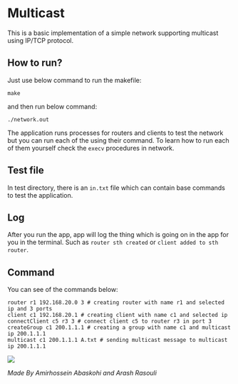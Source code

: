 # Multicast

This is a basic implementation of a simple network supporting multicast using IP/TCP protocol.


## How to run?
Just use below command to run the makefile:
```
make
```

and then run below command:
```
./network.out
```

The application runs processes for routers and clients to test the network but you can run each of the using their command.
To learn how to run each of them yourself check the `execv` procedures in network.

## Test file
In test directory, there is an `in.txt` file which can contain base commands to test the application.

## Log

After you run the app, app will log the thing which is going on in the app for you in the terminal.
Such as `router sth created` or `client added to sth router`.

## Command
You can see of the commands below:
```
router r1 192.168.20.0 3 # creating router with name r1 and selected ip and 3 ports
client c1 192.168.20.1 # creating client with name c1 and selected ip
connectClient c5 r3 3 # connect client c5 to router r3 in port 3
createGroup c1 200.1.1.1 # creating a group with name c1 and multicast ip 200.1.1.1
multicast c1 200.1.1.1 A.txt # sending multicast message to multicast ip 200.1.1.1
```
<img src="https://www.researchgate.net/profile/Deepika-Vodnala/publication/278023165/figure/fig2/AS:294435494612993@1447210300269/Classification-of-Multicast-Routing-Protocols.png">

*Made By Amirhossein Abaskohi and Arash Rasouli* 
